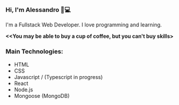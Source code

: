 ### Hi, I'm Alessandro 👋💻

I'm a Fullstack Web Developer. I love programming and learning.

**<<You may be able to buy a cup of coffee, but you can't buy skills>**

### Main Technologies:

- HTML
- CSS
- Javascript / (Typescript in progress)
- React
- Node.js
- Mongoose (MongoDB)

